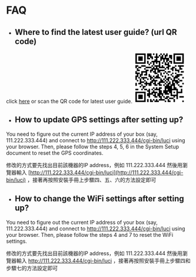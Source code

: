 # FAQ

* ## Where to find the latest user guide? \(url QR code\)

click [here](https://jack77121.gitbooks.io/maps-v5-1-user-guide/content/) or scan the QR code for latest user guide.     ![](/assets/qr_gitbook.png)

* ## How to update GPS settings after setting up?

You need to figure out the current IP address of your box \(say, 111.222.333.444\) and connect to http://111.222.333.444/cgi-bin/luci using your browser. Then, please follow the steps 4, 5, 6 in the System Setup document to reset the GPS coordinates.

修改的方式要先找出目前該機器的IP address，例如 111.222.333.444  然後用瀏覽器輸入 [http://111.222.333.444/cgi-bin/luci](http://111.222.333.444/cgi-bin/luci) ，接著再按照安裝手冊上步驟四、五、六的方法設定即可

* ## How to change the WiFi settings after setting up?

You need to figure out the current IP address of your box \(say, 111.222.333.444\) and connect to http://111.222.333.444/cgi-bin/luci using your browser. Then, please follow the steps 4 and 7 to reset the WiFi settings.

修改的方式要先找出目前該機器的IP address，例如 111.222.333.444  然後用瀏覽器輸入 http://111.222.333.444/cgi-bin/luci ，接著再按照安裝手冊上步驟四和步驟七的方法設定即可


